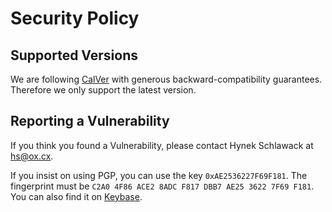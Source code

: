 # Security Policy

## Supported Versions

We are following [CalVer](https://calver.org) with generous backward-compatibility guarantees.
Therefore we only support the latest version.


## Reporting a Vulnerability

If you think you found a Vulnerability, please contact Hynek Schlawack at <hs@ox.cx>.

If you insist on using PGP, you can use the key `0xAE2536227F69F181`.
The fingerprint must be `C2A0 4F86 ACE2 8ADC F817 DBB7 AE25 3622 7F69 F181`.
You can also find it on [Keybase](https://keybase.io/hynek).
